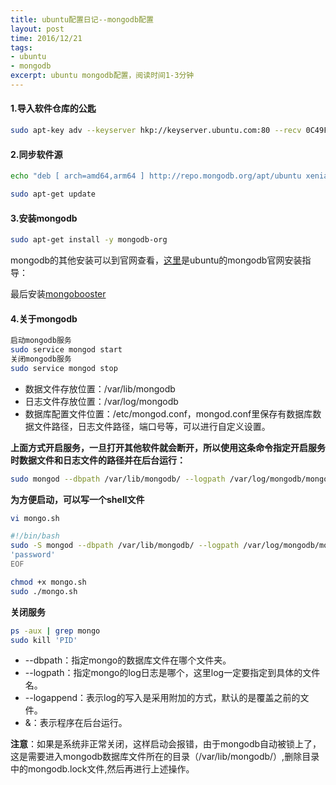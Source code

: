 ```yaml
---
title: ubuntu配置日记--mongodb配置
layout: post
time: 2016/12/21
tags:
- ubuntu
- mongodb
excerpt: ubuntu mongodb配置，阅读时间1-3分钟
---
```


#### 1.导入软件仓库的公匙 ####

```Bash
sudo apt-key adv --keyserver hkp://keyserver.ubuntu.com:80 --recv 0C49F3730359A14518585931BC711F9BA15703C6
```

#### 2.同步软件源 ####

```Bash
echo "deb [ arch=amd64,arm64 ] http://repo.mongodb.org/apt/ubuntu xenial/mongodb-org/3.4 multiverse" | sudo tee /etc/apt/sources.list.d/mongodb-org-3.4.list

sudo apt-get update
```

#### 3.安装mongodb ####

```Bash
sudo apt-get install -y mongodb-org
```

mongodb的其他安装可以到官网查看，[这里](https://docs.mongodb.com/manual/tutorial/install-mongodb-on-ubuntu/)是ubuntu的mongodb官网安装指导：

最后安装[mongobooster](https://mongobooster.com)

#### 4.关于mongodb ####

```Bash
启动mongodb服务
sudo service mongod start
关闭mongodb服务
sudo service mongod stop
```

- 数据文件存放位置：/var/lib/mongodb
- 日志文件存放位置：/var/log/mongodb
- 数据库配置文件位置：/etc/mongod.conf，mongod.conf里保存有数据库数据文件路径，日志文件路径，端口号等，可以进行自定义设置。

**上面方式开启服务，一旦打开其他软件就会断开，所以使用这条命令指定开启服务时数据文件和日志文件的路径并在后台运行：**

```Bash
sudo mongod --dbpath /var/lib/mongodb/ --logpath /var/log/mongodb/mongodb.log --logappend &
```


**为方便启动，可以写一个shell文件**

```Bash
vi mongo.sh

#!/bin/bash
sudo -S mongod --dbpath /var/lib/mongodb/ --logpath /var/log/mongodb/mongodb.log --logappend & << EOF 
'password'
EOF

chmod +x mongo.sh
sudo ./mongo.sh
```
**关闭服务**

```Bash
ps -aux | grep mongo
sudo kill 'PID'
```

- --dbpath：指定mongo的数据库文件在哪个文件夹。
- --logpath：指定mongo的log日志是哪个，这里log一定要指定到具体的文件名。
- --logappend：表示log的写入是采用附加的方式，默认的是覆盖之前的文件。
- &：表示程序在后台运行。

**注意**：如果是系统非正常关闭，这样启动会报错，由于mongodb自动被锁上了，这是需要进入mongodb数据库文件所在的目录（/var/lib/mongodb/）,删除目录中的mongodb.lock文件,然后再进行上述操作。